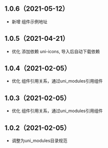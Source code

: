 ## 1.0.6（2021-05-12）
- 新增 组件示例地址
## 1.0.5（2021-04-21）
- 优化 添加依赖 uni-icons, 导入后自动下载依赖
## 1.0.4（2021-02-05）
- 优化 组件引用关系，通过uni_modules引用组件
## 1.0.3（2021-02-05）
- 优化 组件引用关系，通过uni_modules引用组件
## 1.0.2（2021-02-05）
- 调整为uni_modules目录规范
